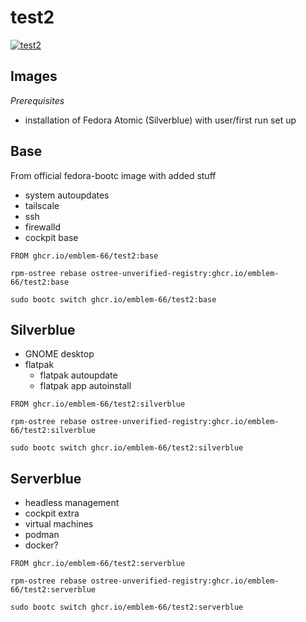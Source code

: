 # test2

[![test2](https://github.com/emblem-66/test2/actions/workflows/main.yml/badge.svg)](https://github.com/emblem-66/test2/actions/workflows/main.yml)

## Images

*Prerequisites*

- installation of Fedora Atomic (Silverblue) with user/first run set up

## Base

From official fedora-bootc image with added stuff

- system autoupdates
- tailscale
- ssh
- firewalld
- cockpit base

```
FROM ghcr.io/emblem-66/test2:base
```

```
rpm-ostree rebase ostree-unverified-registry:ghcr.io/emblem-66/test2:base
```

```
sudo bootc switch ghcr.io/emblem-66/test2:base
```

## Silverblue

- GNOME desktop
- flatpak
  - flatpak autoupdate
  - flatpak app autoinstall

```
FROM ghcr.io/emblem-66/test2:silverblue
```

```
rpm-ostree rebase ostree-unverified-registry:ghcr.io/emblem-66/test2:silverblue
```

```
sudo bootc switch ghcr.io/emblem-66/test2:silverblue
```

## Serverblue

- headless management
- cockpit extra
- virtual machines
- podman
- docker?

```
FROM ghcr.io/emblem-66/test2:serverblue
```

```
rpm-ostree rebase ostree-unverified-registry:ghcr.io/emblem-66/test2:serverblue
```

```
sudo bootc switch ghcr.io/emblem-66/test2:serverblue
```
